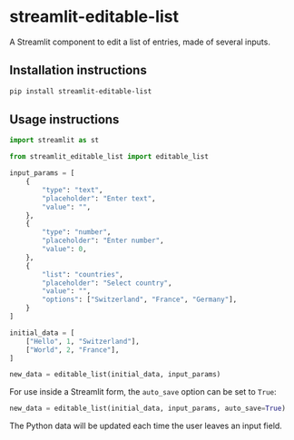 # streamlit-editable-list

A Streamlit component to edit a list of entries, made of several inputs.


## Installation instructions

```sh
pip install streamlit-editable-list
```

## Usage instructions

```python
import streamlit as st

from streamlit_editable_list import editable_list

input_params = [
    {
        "type": "text",
        "placeholder": "Enter text",
        "value": "",
    },
    {
        "type": "number",
        "placeholder": "Enter number",
        "value": 0,
    },
    {
        "list": "countries",
        "placeholder": "Select country",
        "value": "",
        "options": ["Switzerland", "France", "Germany"],
    }
]

initial_data = [
    ["Hello", 1, "Switzerland"],
    ["World", 2, "France"],
]

new_data = editable_list(initial_data, input_params)
```

For use inside a Streamlit form, the `auto_save` option can be set to `True`:

```python
new_data = editable_list(initial_data, input_params, auto_save=True)
```

The Python data will be updated each time the user leaves an input field.
